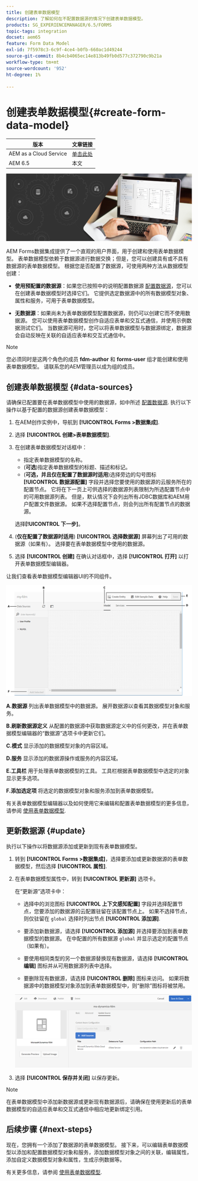 ```yaml
---
title: 创建表单数据模型
description: 了解如何在不配置数据源的情况下创建表单数据模型。
products: SG_EXPERIENCEMANAGER/6.5/FORMS
topic-tags: integration
docset: aem65
feature: Form Data Model
exl-id: 7f5978c3-6c9f-4ce4-b0fb-660ac1d49244
source-git-commit: 8b4cb4065ec14e813b49fb0d577c372790c9b21a
workflow-type: tm+mt
source-wordcount: '952'
ht-degree: 1%

---
```


# 创建表单数据模型{#create-form-data-model}

| 版本 | 文章链接 |
| -------- | ---------------------------- |
| AEM as a Cloud Service | [单击此处](https://experienceleague.adobe.com/docs/experience-manager-cloud-service/content/forms/integrate/use-form-data-model/create-form-data-models.html) |
| AEM 6.5 | 本文 |


![hero-image](do-not-localize/data-integration.png)

AEM Forms数据集成提供了一个直观的用户界面，用于创建和使用表单数据模型。 表单数据模型依赖于数据源进行数据交换；但是，您可以创建具有或不具有数据源的表单数据模型。 根据您是否配置了数据源，可使用两种方法从数据模型创建：

* **使用预配置的数据源**：如果您已按照中的说明配置数据源 [配置数据源](../../forms/using/configure-data-sources.md)，您可以在创建表单数据模型时选择它们。 它提供选定数据源中的所有数据模型对象、属性和服务，可用于表单数据模型。

* **无数据源**：如果尚未为表单数据模型配置数据源，则仍可以创建它而不使用数据源。 您可以使用表单数据模型创作自适应表单和交互式通信，并使用示例数据测试它们。 当数据源可用时，您可以将表单数据模型与数据源绑定，数据源会自动反映在关联的自适应表单和交互式通信中。

>[!NOTE]
>
>您必须同时是这两个角色的成员 **fdm-author** 和 **forms-user** 组才能创建和使用表单数据模型。 请联系您的AEM管理员以成为组的成员。

## 创建表单数据模型 {#data-sources}

请确保已配置要在表单数据模型中使用的数据源，如中所述 [配置数据源](../../forms/using/configure-data-sources.md). 执行以下操作以基于配置的数据源创建表单数据模型：

1. 在AEM创作实例中，导航到 **[!UICONTROL Forms >数据集成]**.
1. 选择 **[!UICONTROL 创建>表单数据模型]**.
1. 在创建表单数据模型对话框中：

   * 指定表单数据模型的名称。
   * (**可选**)指定表单数据模型的标题、描述和标记。
   * (**可选，并且仅在配置了数据源时适用**)选择旁边的勾号图标 **[!UICONTROL 数据源配置]** 字段并选择您要使用的数据源的云服务所在的配置节点。 它将在下一页上可供选择的数据源列表限制为所选配置节点中的可用数据源列表。 但是，默认情况下会列出所有JDBC数据库和AEM用户配置文件数据源。 如果不选择配置节点，则会列出所有配置节点的数据源。

   选择&#x200B;**[!UICONTROL 下一步]**。

1. (**仅在配置了数据源时适用**) **[!UICONTROL 选择数据源]** 屏幕列出了可用的数据源（如果有）。 选择要在表单数据模型中使用的数据源。
1. 选择 **[!UICONTROL 创建]** 在确认对话框中，选择 **[!UICONTROL 打开]** 以打开表单数据模型编辑器。

让我们查看表单数据模型编辑器UI的不同组件。

![具有三个数据源的表单数据模型 — RESTful服务、AEM用户配置文件和RDBMS](assets/fdm-ui.png)

**A.数据源** 列出表单数据模型中的数据源。 展开数据源以查看其数据模型对象和服务。

**B.刷新数据源定义** 从配置的数据源中获取数据源定义中的任何更改，并在表单数据模型编辑器的“数据源”选项卡中更新它们。

**C.模式** 显示添加的数据模型对象的内容区域。

**D.服务** 显示添加的数据源操作或服务的内容区域。

**E.工具栏** 用于处理表单数据模型的工具。 工具栏根据表单数据模型中选定的对象显示更多选项。

**F.添加选定项** 将选定的数据模型对象和服务添加到表单数据模型。

有关表单数据模型编辑器以及如何使用它来编辑和配置表单数据模型的更多信息，请参阅 [使用表单数据模型](../../forms/using/work-with-form-data-model.md).

## 更新数据源 {#update}

执行以下操作以将数据源添加或更新到现有表单数据模型。

1. 转到 **[!UICONTROL Forms >数据集成]**，选择要添加或更新数据源的表单数据模型，然后选择 **[!UICONTROL 属性]**.
1. 在表单数据模型属性中，转到 **[!UICONTROL 更新源]** 选项卡。

   在“更新源”选项卡中：

   * 选择中的浏览图标 **[!UICONTROL 上下文感知配置]** 字段并选择配置节点，您要添加的数据源的云配置驻留在该配置节点上。 如果不选择节点，则仅驻留在 `global` 选择时列出节点 **[!UICONTROL 添加源]**.

   * 要添加新数据源，请选择 **[!UICONTROL 添加源]** 并选择要添加到表单数据模型的数据源。 在中配置的所有数据源 `global` 并显示选定的配置节点（如果有）。

   * 要使用相同类型的另一个数据源替换现有数据源，请选择 **[!UICONTROL 编辑]** 图标并从可用数据源列表中选择。
   * 要删除现有数据源，请选择 **[!UICONTROL 删除]** 图标来访问。 如果将数据源中的数据模型对象添加到表单数据模型中，则“删除”图标将被禁用。

   ![fdm-properties](assets/fdm-properties.png)

1. 选择 **[!UICONTROL 保存并关闭]** 以保存更新。

>[!NOTE]
>
>在表单数据模型中添加新数据源或更新现有数据源后，请确保在使用更新后的表单数据模型的自适应表单和交互式通信中相应地更新绑定引用。

## 后续步骤 {#next-steps}

现在，您拥有一个添加了数据源的表单数据模型。 接下来，可以编辑表单数据模型以添加和配置数据模型对象和服务，添加数据模型对象之间的关联，编辑属性，添加自定义数据模型对象和属性，生成示例数据等。

有关更多信息，请参阅 [使用表单数据模型](../../forms/using/work-with-form-data-model.md).
